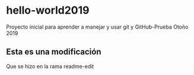 # hello-world2019
Proyecto inicial para aprender a manejar y usar git y GitHub-Prueba Otoño 2019

## Esta es una modificación

Que se hizo en la rama readme-edit
